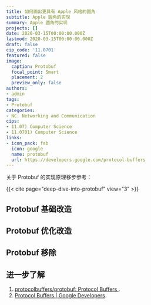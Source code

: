 ```yaml
---
title: 如何画出更具有 Apple 风格的圆角
subtitle: Apple 圆角的实现
summary: Apple 圆角的实现
projects: []
date: 2020-03-15T00:00:00.000Z
lastmod: 2020-03-15T00:00:00.000Z
draft: false
cip_code: '11.0701'
featured: false
image:
  caption: Protobuf
  focal_point: Smart
  placement: 2
  preview_only: false
authors:
- admin
tags:
- Protobuf
categories:
- NC. Networking and Communication
cips:
- 11.07) Computer Science
- 11.0701) Computer Science
links:
- icon_pack: fab
  icon: google
  name: protobuf
  url: https://developers.google.com/protocol-buffers
---
```


关于 Protobuf 的实现原理移步参考：

{{< cite page="deep-dive-into-protobuf" view="3" >}}

## Protobuf 基础改造

## Protobuf 优化改造

## Protobuf 移除


## 进一步了解

1. [protocolbuffers/protobuf: Protocol Buffers ](https://github.com/protocolbuffers/protobuf).
1. [Protocol Buffers | Google Developers](https://developers.google.com/protocol-buffers).